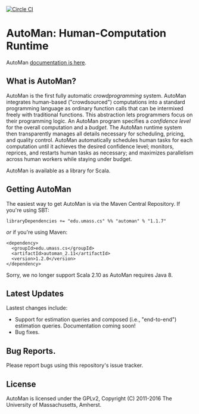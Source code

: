 [![Circle CI](https://circleci.com/gh/dbarowy/AutoMan.svg?style=shield)](https://circleci.com/gh/dbarowy/AutoMan)

# AutoMan: Human-Computation Runtime

AutoMan [documentation is here](https://automan-lang.github.io).

## What is AutoMan?

AutoMan is the first fully automatic _crowdprogramming_ system. AutoMan integrates human-based ("crowdsourced") computations into a standard programming language as ordinary function calls that can be intermixed freely with traditional functions. This abstraction lets  programmers focus on their programming logic. An AutoMan program specifies a _confidence level_ for the overall computation and a _budget_. The AutoMan runtime system then transparently manages all details necessary for scheduling, pricing, and quality control. AutoMan automatically schedules human tasks for each computation until it achieves the desired confidence level; monitors, reprices, and restarts human tasks as necessary; and maximizes parallelism across human workers while staying under budget.

AutoMan is available as a library for Scala.

## Getting AutoMan

The easiest way to get AutoMan is via the Maven Central Repository.  If you're using SBT:

    libraryDependencies += "edu.umass.cs" %% "automan" % "1.1.7"

_or_ if you're using Maven:

    <dependency>
      <groupId>edu.umass.cs</groupId>
      <artifactId>automan_2.11</artifactId>
      <version>1.2.0</version>
    </dependency>

Sorry, we no longer support Scala 2.10 as AutoMan requires Java 8.

## Latest Updates

Lastest changes include:

* Support for estimation queries and composed (i.e., "end-to-end") estimation queries.  Documentation coming soon!
* Bug fixes.

## Bug Reports.

Please report bugs using this repository's issue tracker.

## License

AutoMan is licensed under the GPLv2, Copyright (C) 2011-2016 The University of Massachusetts, Amherst.
